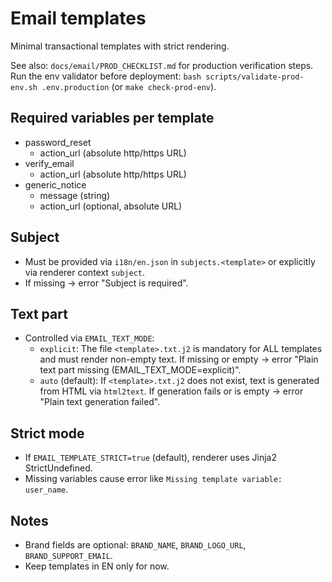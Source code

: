 # Email templates

Minimal transactional templates with strict rendering.

See also: `docs/email/PROD_CHECKLIST.md` for production verification steps.
Run the env validator before deployment: `bash scripts/validate-prod-env.sh .env.production` (or `make check-prod-env`).

## Required variables per template

- password_reset
  - action_url (absolute http/https URL)
- verify_email
  - action_url (absolute http/https URL)
- generic_notice
  - message (string)
  - action_url (optional, absolute URL)

## Subject
- Must be provided via `i18n/en.json` in `subjects.<template>` or explicitly via renderer context `subject`.
- If missing → error "Subject is required".

## Text part
- Controlled via `EMAIL_TEXT_MODE`:
  - `explicit`: The file `<template>.txt.j2` is mandatory for ALL templates and must render non-empty text. If missing or empty → error "Plain text part missing (EMAIL_TEXT_MODE=explicit)".
  - `auto` (default): If `<template>.txt.j2` does not exist, text is generated from HTML via `html2text`. If generation fails or is empty → error "Plain text generation failed".

## Strict mode
- If `EMAIL_TEMPLATE_STRICT=true` (default), renderer uses Jinja2 StrictUndefined.
- Missing variables cause error like `Missing template variable: user_name`.

## Notes
- Brand fields are optional: `BRAND_NAME`, `BRAND_LOGO_URL`, `BRAND_SUPPORT_EMAIL`.
- Keep templates in EN only for now.
